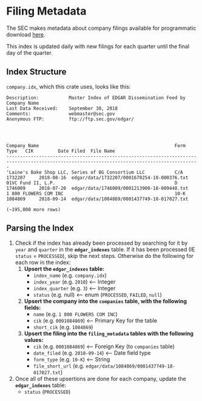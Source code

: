 # Filing Metadata
The SEC makes metadata about company filings available for programmatic download [here](http://www.sec.gov/Archives/edgar/full-index/).

This index is updated daily with new filings for each quarter until the final day of the quarter.

## Index Structure
`company.idx`, which this crate uses, looks like this:
```
Description:           Master Index of EDGAR Dissemination Feed by Company Name
Last Data Received:    September 30, 2018
Comments:              webmaster@sec.gov
Anonymous FTP:         ftp://ftp.sec.gov/edgar/
 
 
 
 
Company Name                                                  Form Type   CIK         Date Filed  File Name
---------------------------------------------------------------------------------------------------------------------------------------------
'Laine's Bake Shop LLC, Series of BG Consortium LLC           C/A         1732207     2018-08-16  edgar/data/1732207/0001670254-18-000376.txt         
01VC Fund II, L.P.                                            D           1746009     2018-07-20  edgar/data/1746009/0001213900-18-009448.txt         
1 800 FLOWERS COM INC                                         10-K        1084869     2018-09-14  edgar/data/1084869/0001437749-18-017027.txt

(~195,000 more rows)
```

## Parsing the Index
1. Check if the index has already been processed by searching for it by `year` and `quarter` in the **`edgar_indexes`** table. If it has been processed (IE `status` = `PROCESSED`), skip the next steps. Otherwise do the following for each row in the index:
    1. **Upsert the `edgar_indexes` table:**
        - `index_name` (e.g. `company.idx`)
        - `index_year` (e.g. `2018`) <-- Integer
        - `index_quarter` (e.g. `3`) <-- Integer
        - `status` (e.g. null) <-- enum (`PROCESSED`, `FAILED`, `null`)
    1. **Upsert the company into the `companies` table, with the following fields:**
        - `name` (e.g. `1 800 FLOWERS COM INC`)
        - `cik` (e.g. `0001084869`) <-- Primary Key for the table
        - `short_cik` (e.g. `1084869`)
    2. **Upsert the filing into the `filing_metadata` tables with the following values:**
        - `cik` (e.g. `0001084869`) <-- Foreign Key (to `companies` table)
        - `date_filed` (e.g. `2018-09-14`) <-- Date field type
        - `form_type` (e.g. `10-K`) <-- String
        - `file_short_url` (e.g. `edgar/data/1084869/0001437749-18-017027.txt`)
2. Once all of these upsertions are done for each company, update the **`edgar_indexes`** table:
    - `status` (`PROCESSED`)
